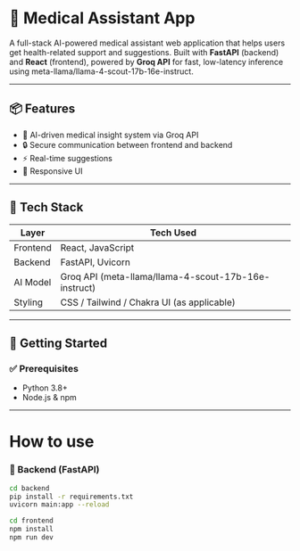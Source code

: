 # 🏥 Medical Assistant App

A full-stack AI-powered medical assistant web application that helps users get health-related support and suggestions. Built with **FastAPI** (backend) and **React** (frontend), powered by **Groq API** for fast, low-latency inference using meta-llama/llama-4-scout-17b-16e-instruct.

---

## 📦 Features

- 🧠 AI-driven medical insight system via Groq API
- 🔒 Secure communication between frontend and backend
- ⚡ Real-time suggestions
- 📱 Responsive UI

---

## 🧰 Tech Stack

| Layer     | Tech Used                    |
|-----------|------------------------------|
| Frontend  | React, JavaScript            |
| Backend   | FastAPI, Uvicorn             |
| AI Model  | Groq API (meta-llama/llama-4-scout-17b-16e-instruct)     |
| Styling   | CSS / Tailwind / Chakra UI (as applicable) |

---

## 🚀 Getting Started

### ✅ Prerequisites

- Python 3.8+
- Node.js & npm

---
# How to use 
### 🧠 Backend (FastAPI)

```bash
cd backend
pip install -r requirements.txt
uvicorn main:app --reload

cd frontend
npm install
npm run dev
 

